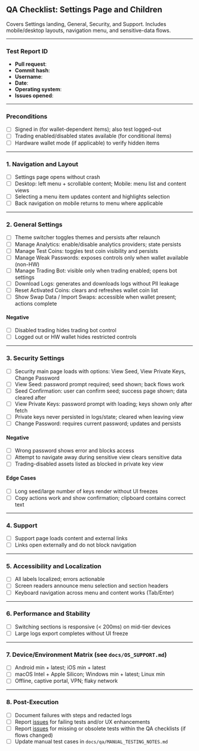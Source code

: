 ## QA Checklist: Settings Page and Children

Covers Settings landing, General, Security, and Support. Includes mobile/desktop layouts, navigation menu, and sensitive-data flows.

---
### Test Report ID
- **Pull request**: 
- **Commit hash**: 
- **Username**: 
- **Date**: 
- **Operating system**: 
- **Issues opened**: 

---

### Preconditions
- [ ] Signed in (for wallet-dependent items); also test logged-out
- [ ] Trading enabled/disabled states available (for conditional items)
- [ ] Hardware wallet mode (if applicable) to verify hidden items

---

### 1. Navigation and Layout
- [ ] Settings page opens without crash
- [ ] Desktop: left menu + scrollable content; Mobile: menu list and content views
- [ ] Selecting a menu item updates content and highlights selection
- [ ] Back navigation on mobile returns to menu where applicable

---

### 2. General Settings
- [ ] Theme switcher toggles themes and persists after relaunch
- [ ] Manage Analytics: enable/disable analytics providers; state persists
- [ ] Manage Test Coins: toggles test coin visibility and persists
- [ ] Manage Weak Passwords: exposes controls only when wallet available (non-HW)
- [ ] Manage Trading Bot: visible only when trading enabled; opens bot settings
- [ ] Download Logs: generates and downloads logs without PII leakage
- [ ] Reset Activated Coins: clears and refreshes wallet coin list
- [ ] Show Swap Data / Import Swaps: accessible when wallet present; actions complete

#### Negative
- [ ] Disabled trading hides trading bot control
- [ ] Logged out or HW wallet hides restricted controls

---

### 3. Security Settings
- [ ] Security main page loads with options: View Seed, View Private Keys, Change Password
- [ ] View Seed: password prompt required; seed shown; back flows work
- [ ] Seed Confirmation: user can confirm seed; success page shown; data cleared after
- [ ] View Private Keys: password prompt with loading; keys shown only after fetch
- [ ] Private keys never persisted in logs/state; cleared when leaving view
- [ ] Change Password: requires current password; updates and persists

#### Negative
- [ ] Wrong password shows error and blocks access
- [ ] Attempt to navigate away during sensitive view clears sensitive data
- [ ] Trading-disabled assets listed as blocked in private key view

#### Edge Cases
- [ ] Long seed/large number of keys render without UI freezes
- [ ] Copy actions work and show confirmation; clipboard contains correct text

---

### 4. Support
- [ ] Support page loads content and external links
- [ ] Links open externally and do not block navigation

---

### 5. Accessibility and Localization
- [ ] All labels localized; errors actionable
- [ ] Screen readers announce menu selection and section headers
- [ ] Keyboard navigation across menu and content works (Tab/Enter)

---

### 6. Performance and Stability
- [ ] Switching sections is responsive (< 200ms) on mid-tier devices
- [ ] Large logs export completes without UI freeze

---

### 7. Device/Environment Matrix (see `docs/OS_SUPPORT.md`)
- [ ] Android min + latest; iOS min + latest
- [ ] macOS Intel + Apple Silicon; Windows min + latest; Linux min
- [ ] Offline, captive portal, VPN; flaky network

---

### 8. Post-Execution
- [ ] Document failures with steps and redacted logs
- [ ] Report [issues](https://github.com/KomodoPlatform/komodo-wallet/issues) for failing tests and/or UX enhancements
- [ ] Report [issues](https://github.com/KomodoPlatform/komodo-wallet/issues) for missing or obsolete tests within the QA checklists (if flows changed)
- [ ] Update manual test cases in `docs/qa/MANUAL_TESTING_NOTES.md` 
